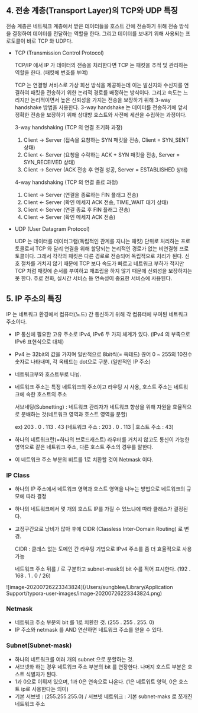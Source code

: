 ## 4. 전송 계층(Transport Layer)의 TCP와 UDP 특징

전송 계층은 네트워크 계층에서 받은 데이터들을 호스트 간에 전송하기 위해 전송 방식을 결정하여 데이터를 전달하는 역할을 한다. 그리고 데이터를 보내기 위해 사용되는 프로토콜이 바로 TCP 와 UDP다.

- TCP (Transmission Control Protocol)

  TCP/IP 에서 IP 가 데이터의 전송을 처리한다면 TCP 는 패킷을 추적 및 관리하는 역할을 한다. (패킷에 번호를 부여)

  TCP 는 연결형 서비스로 가상 회선 방식을 제공하는데 이는 발신지와 수신지를 연결하여 패킷을 전송하기 위한 논리적 경로를 배정하는 방식이다. 그리고 속도는 느리지만 논리적이면서 높은 신뢰성을 가지는 전송을 보장하기 위해 3-way handshake 방법을 사용한다. 3-way handshake 는 데이터를 전송하기에 앞서 정확한 전송을 보장하기 위해 상대방 호스트와 사전에 세션을 수립하는 과정이다.

  3-way handshaking (TCP 의 연결 초기화 과정)

  1. Client → Server (접속을 요청하는 SYN 패킷을 전송, Client = SYN_SENT 상태)
  2. Client ← Server (요청을 수락하는 ACK + SYN 패킷을 전송, Server = SYN_RECEIVED 상태)
  3. Client → Server (ACK 전송 후 연결 성공, Server = ESTABLISHED 상태)

  4-way handshaking (TCP 의 연결 종료 과정)

  1. Client → Server (연결을 종료하는 FIN 플래그 전송)
  2. Client ← Server (확인 메세지 ACK 전송, TIME_WAIT 대기 상태)
  3. Client ← Server (연결 종료 후 FIN 플래그 전송)
  4. Client → Server (확인 메세지 ACK 전송)

- UDP (User Datagram Protocol)

  UDP 는 데이터를 데이터그램(독립적인 관계를 지니는 패킷) 단위로 처리하는 프로토콜로서 TCP 와 달리 연결을 위해 할당되는 논리적인 경로가 없는 비연결형 프로토콜이다. 그래서 각각의 패킷은 다른 경로로 전송되어 독립적으로 처리가 된다. 신호 절차를 거치지 않기 때문에 TCP 보다 속도가 빠르고 네트워크 부하가 적지만 TCP 처럼 패킷에 순서를 부여하고 재조립을 하지 않기 때문에 신뢰성을 보장하지는 못 한다. 주로 전화, 실시간 서비스 등 연속성이 중요한 서비스에 사용된다.

### 

## 5. IP 주소의 특징

IP 는  네트워크 환경에서 컴퓨터(노드) 간 통신하기 위해 각 컴퓨터에 부여된 네트워크 주소이다.

- IP 통신에 필요한 고유 주소로 IPv4, IPv6 두 가지 체계가 있다. (IPv4 의 부족으로 IPv6 표현식으로 대체)

- Pv4 는 32bit의 값을 가지며 일반적으로 8bit씩(= 옥테드) 끊어 0 ~ 255의 10진수 숫자로 나타내며, 각 옥테드는 dot으로 구분. (일반적인 IP 주소)

- 네트워크부와 호스트부로 나뉨.

- 네트워크 주소는 특정 네트워크의 주소이고 라우팅 시 사용, 호스트 주소는 네트워크에 속한 호스트의 주소

  서브네팅(Subnetting) : 네트워크 관리자가 네트워크 향상을 위해 자원을 효율적으로 분배하는 것(네트워크 영역과 호스트 영역을 분할)

  ex)  203 . 0 . 113 . 43 (네트워크 주소 : 203 . 0 . 113 | 호스트 주소 : 43)

- 하나의 네트워크란(=하나의 브로드캐스트) 라우터를 거치지 않고도 통신이 가능한 영역으로 같은 네트워크 주소, 다른 호스트 주소의 경우를 말한다.

- 이 네트워크 주소 부분의 비트를 1로 치환할 것이 Netmask 이다.

### IP Class

- 하나의 IP 주소에서 네트워크 영역과 호스트 영역을 나누는 방법으로 네트워크의 규모에 따라 결정

- 하나의 네트워크에서 몇 개의 호스트 IP를 가질 수 있느냐에 따라 클래스가 결정된다.

- 고정구간으로 낭비가 많아 후에 CIDR (Classless Inter-Domain Routing) 로 변경.

  CIDR : 클래스 없는 도메인 간 라우팅 기법으로 IPv4 주소를 좀 더 효율적으로 사용 가능

  네트워크 주소 뒤를 / 로 구분하고 subnet-mask의 bit 수를 적어 표시한다. (192 . 168 . 1 . 0 / 26)

![image-20200726223343824](/Users/sungblee/Library/Application Support/typora-user-images/image-20200726223343824.png)

### Netmask

- 네트워크 주소 부분의 bit 를 1로 치환한 것. (255 . 255 . 255. 0)
- IP 주소와 netmask 를 AND 연산하면 네트워크 주소를 얻을 수 있다.

### Subnet(Subnet-mask)

- 하나의 네트워크를 여러 개의 subnet 으로 분할하는 것.
- 서브넷화 하는 경우 네트워크 주소 부분의 bit 를 연장한다. 나머지 호스트 부분은 호스트 식별자가 된다.
- 1과 0으로 이뤄져 있으며, 1과 0은 연속으로 나온다.  (1은 네트워트 영역, 0은 호스트 ip로 사용한다는 의미)
- 기본 서브넷 : (255.255.255.0) / 서브넷 네트워크 : 기본 subnet-maks 로 쪼개진 네트워크 주소